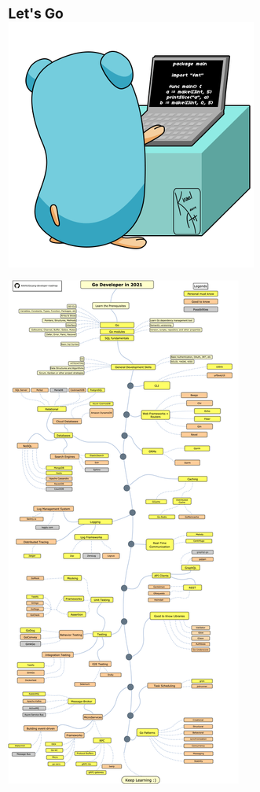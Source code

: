 # Let's Go <a href="// Docs: https://go.dev/tour/welcome/1"><img src="https://raw.githubusercontent.com/somerongit/somerongit/main/img/go.gif"> </a>

![Read Map](./docs/golang-developer-roadmap.png)

